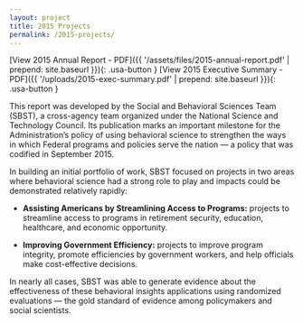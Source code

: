 ```yaml
---
layout: project
title: 2015 Projects
permalink: /2015-projects/
---
```


[View 2015 Annual Report - PDF]({{ '/assets/files/2015-annual-report.pdf' | prepend: site.baseurl }}){: .usa-button }
[View 2015 Executive Summary - PDF]({{ '/uploads/2015-exec-summary.pdf' | prepend: site.baseurl }}){: .usa-button }

This report was developed by the Social and Behavioral Sciences Team (SBST), a cross-agency team organized under the National Science and Technology Council. Its publication marks an important milestone for the Administration’s policy of using behavioral science to strengthen the ways in which Federal programs and policies serve the nation — a policy that was codified in September 2015.

In building an initial portfolio of work, SBST focused on projects in two areas where behavioral science had a strong role to play and impacts could be demonstrated relatively rapidly:

- **Assisting Americans by Streamlining Access to Programs:** projects to streamline access to programs in retirement security, education, healthcare, and economic opportunity.

- **Improving Government Efficiency:** projects to improve program integrity, promote efficiencies by government workers, and help officials make cost-effective decisions.

In nearly all cases, SBST was able to generate evidence about the effectiveness of these behavioral insights applications using randomized evaluations — the gold standard of evidence among policymakers and social scientists.







<br>
